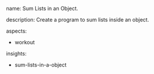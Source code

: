 name: Sum Lists in an Object.

description: Create a program to sum lists inside an object.

aspects:
  - workout

insights:
  - sum-lists-in-a-object